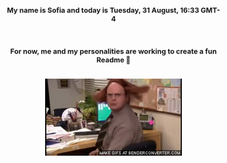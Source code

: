 


<div align="center">
<h3 >My name is Sofia and today is Tuesday, 31 August, 16:33 GMT-4</h3><br>
<h3 >For now, me and my personalities are working to create a fun Readme 👋
</h3><br>
<img src='img/dwight.gif' alt='working...'/>
</div>
